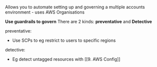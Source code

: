Allows you to automate setting up and governing a multiple accounts environment - uses AWS Organisations

**Use guardrails to govern**
There are 2 kinds: **preventative** and **Detective**

preventative:
- Use SCPs to eg restrict to users to specific regions

detective:
- Eg detect untagged resources with [[9. AWS Config]]
